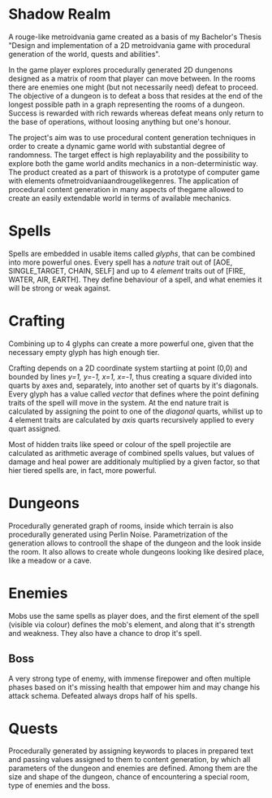 # Shadow Realm

A rouge-like metroidvania game created as a basis of my Bachelor's Thesis "Design and implementation of a 2D metroidvania game with procedural generation of the world, quests and abilities".

In the game player explores procedurally generated 2D dungenons designed as a matrix of room that player can move between. In the rooms there are enemies one might (but not necessarily need) defeat to proceed. The objective of a dungeon is to defeat a boss that resides at the end of the longest possible path in a graph representing the rooms of a dungeon. Success is rewarded with rich rewards whereas defeat means only return to the base of operations, without loosing anything but one's honour.

The project's aim was to use procedural content generation techniques in order to create a dynamic game world with substantial degree of randomness. The target effect is high replayability and the possibility to explore both the game world andits mechanics in a non-deterministic way. The product created as a part of thiswork is a prototype of computer game with elements ofmetroidvaniaandrougelikegenres. The application of procedural content generation in many aspects of thegame allowed to create an easily extendable world in terms of available mechanics.

# Spells
Spells are embedded in usable items called *glyphs*, that can be combined into more powerful ones. Every spell has a *nature* trait out of [AOE, SINGLE_TARGET, CHAIN, SELF] and up to 4 *element* traits out of [FIRE, WATER, AIR, EARTH]. They define behaviour of a spell, and what enemies it will be strong or weak against.

# Crafting
Combining up to 4 glyphs can create a more powerful one, given that the necessary empty glyph has high enough tier. 

Crafting depends on a 2D coordinate system startiing at point (0,0) and bounded by lines *y=1, y=-1, x=1, x=-1*, thus creating a square divided into quarts by axes and, separately, into another set of quarts by it's diagonals. Every glyph has a value called *vector* that defines where the point defining traits of the spell will move in the system. At the end nature trait is calculated by assigning the point to one of the *diagonal* quarts, whilist up to 4 element traits are calculated by *axis* quarts recursively applied to every quart assigned.

Most of hidden traits like speed or colour of the spell projectile are calculated as arithmetic average of combined spells values, but values of damage and heal power are additionaly multiplied by a given factor, so that hier tiered spells are, in fact, more powerful. 

# Dungeons
Procedurally generated graph of rooms, inside which terrain is also procedurally generated using Perlin Noise. Parametrization of the generation allows to controoll the shape of the dungeon and the look inside the room. It also allows to create whole dungeons looking like desired place, like a meadow or a cave. 

# Enemies
Mobs use the same spells as player does, and the first element of the spell (visible via colour) defines the mob's element, and along that it's strength and weakness. They also have a chance to drop it's spell.

## Boss
A very strong type of enemy, with immense firepower and often multiple phases based on it's missing health that empower him and may change his attack schema. Defeated always drops half of his spells.

# Quests
Procedurally generated by assigning keywords to places in prepared text and passing values assigned to them to content generation, by which all parameters of the dungeon and enemies are defined. Among them are the size and shape of the dungeon, chance of encountering a special room, type of enemies and the boss.
